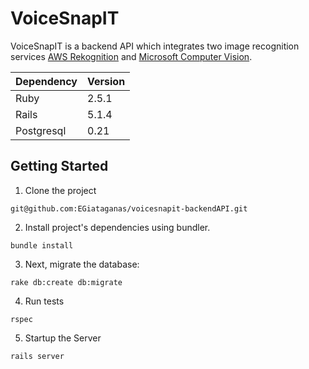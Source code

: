# VoiceSnapIT

VoiceSnapIT is a backend API which integrates two image recognition services [AWS Rekognition](https://aws.amazon.com/rekognition/) and [Microsoft Computer Vision](https://azure.microsoft.com/en-gb/services/cognitive-services/computer-vision/).

| Dependency | Version |
|:-----------|:--------|
| Ruby       | 2.5.1   |
| Rails      | 5.1.4   |
| Postgresql | 0.21    |

## Getting Started

1. Clone the project

  ```
  git@github.com:EGiataganas/voicesnapit-backendAPI.git
  ```

2. Install project's dependencies using bundler.

  ```
  bundle install
  ```

3. Next, migrate the database:

  ```
  rake db:create db:migrate
  ```

4. Run tests

  ```
  rspec
  ```

5. Startup the Server

  ```
  rails server
  ```
